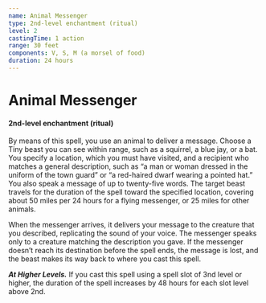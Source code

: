 ```yaml
---
name: Animal Messenger
type: 2nd-level enchantment (ritual)
level: 2
castingTime: 1 action
range: 30 feet
components: V, S, M (a morsel of food)
duration: 24 hours
---
```


# Animal Messenger

#### 2nd-level enchantment (ritual)

By means of this spell, you use an animal to deliver a message. Choose a Tiny beast you can see within range, such as a squirrel, a blue jay, or a bat. You specify a location, which you must have visited, and a recipient who matches a general description, such as “a man or woman dressed in the uniform of the town guard” or “a red-haired dwarf wearing a pointed hat.” You also speak a message of up to twenty-five words. The target beast travels for the duration of the spell toward the specified location, covering about 50 miles per 24 hours for a flying messenger, or 25 miles for other animals.

When the messenger arrives, it delivers your message to the creature that you described, replicating the sound of your voice. The messenger speaks only to a creature matching the description you gave. If the messenger doesn’t reach its destination before the spell ends, the message is lost, and the beast makes its way back to where you cast this spell.

_**At Higher Levels.**_ If you cast this spell using a spell slot of 3nd level or higher, the duration of the spell increases by 48 hours for each slot level above 2nd.
